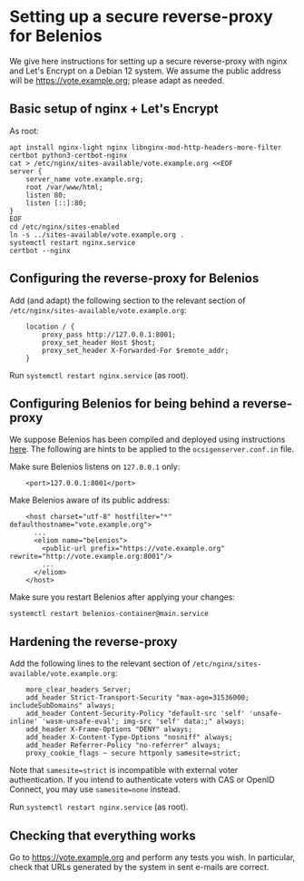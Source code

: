 # Setting up a secure reverse-proxy for Belenios

We give here instructions for setting up a secure reverse-proxy with
nginx and Let's Encrypt on a Debian 12 system. We assume the public
address will be https://vote.example.org; please adapt as needed.

## Basic setup of nginx + Let's Encrypt

As root:
```
apt install nginx-light nginx libnginx-mod-http-headers-more-filter certbot python3-certbot-nginx
cat > /etc/nginx/sites-available/vote.example.org <<EOF
server {
    server_name vote.example.org;
    root /var/www/html;
    listen 80;
    listen [::]:80;
}
EOF
cd /etc/nginx/sites-enabled
ln -s ../sites-available/vote.example.org .
systemctl restart nginx.service
certbot --nginx
```

## Configuring the reverse-proxy for Belenios

Add (and adapt) the following section to the relevant section of
`/etc/nginx/sites-available/vote.example.org`:
```
    location / {
        proxy_pass http://127.0.0.1:8001;
        proxy_set_header Host $host;
        proxy_set_header X-Forwarded-For $remote_addr;
    }
```

Run `systemctl restart nginx.service` (as root).

## Configuring Belenios for being behind a reverse-proxy

We suppose Belenios has been compiled and deployed using instructions
[here](../contrib/nspawn/README.md). The following are hints to be
applied to the `ocsigenserver.conf.in` file.

Make sure Belenios listens on `127.0.0.1` only:
```
    <port>127.0.0.1:8001</port>
```

Make Belenios aware of its public address:
```
    <host charset="utf-8" hostfilter="*" defaulthostname="vote.example.org">
      ...
      <eliom name="belenios">
        <public-url prefix="https://vote.example.org" rewrite="http://vote.example.org:8001"/>
        ...
      </eliom>
    </host>
```

Make sure you restart Belenios after applying your changes:
```
systemctl restart belenios-container@main.service
```

## Hardening the reverse-proxy

Add the following lines to the relevant section of
`/etc/nginx/sites-available/vote.example.org`:
```
    more_clear_headers Server;
    add_header Strict-Transport-Security "max-age=31536000; includeSubDomains" always;
    add_header Content-Security-Policy "default-src 'self' 'unsafe-inline' 'wasm-unsafe-eval'; img-src 'self' data:;" always;
    add_header X-Frame-Options "DENY" always;
    add_header X-Content-Type-Options "nosniff" always;
    add_header Referrer-Policy "no-referrer" always;
    proxy_cookie_flags ~ secure httponly samesite=strict;
```

Note that `samesite=strict` is incompatible with external voter
authentication. If you intend to authenticate voters with CAS or
OpenID Connect, you may use `samesite=none` instead.

Run `systemctl restart nginx.service` (as root).

## Checking that everything works

Go to https://vote.example.org and perform any tests you wish. In
particular, check that URLs generated by the system in sent e-mails
are correct.
